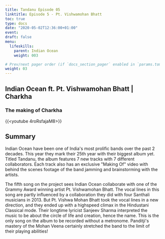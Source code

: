 ```yaml
---
title: Tandanu Episode 05
linktitle: Episode 5 - Pt. Vishwamohan Bhatt
toc: true
type: docs
date: "2020-05-02T12:36:00+01:00"
event:
draft: false
menu:
  lifeskills:
    parent: Indian Ocean
    weight: 003

# Prev/next pager order (if `docs_section_pager` enabled in `params.toml`)
weight: 03
---
```


## Indian Ocean ft. Pt. Vishwamohan Bhatt | Charkha

### The making of Charkha

{{<youtube 4roRsfajaM8>}}

## Summary

Indian Ocean have been one of India's most prolific bands over the past 2 decades. This year they mark their 25th year with their biggest album yet. Titled Tandanu, the album features 7 new tracks with 7 different collaborators. Each track also has an exclusive "Making Of" video with behind the scenes footage of the band jamming and brainstorming with the artists.

The fifth song on the project sees Indian Ocean collaborate with one of the Grammy Award winning artist Pt. Vishwamohan Bhatt. The vocal lines in this song are partly influenced by a collaboration they did with four Santhali musicians in 2013. But Pt. Vishwa Mohan Bhatt took the vocal lines in a new direction, and they ended up with a highspeed climax in the Hindustani Classical mode. Their longtime lyricist Sanjeev Sharma interpreted the music to be about the circle of life and creation, hence the name. This is the only song on the album to be recorded without a metronome. Panditji's mastery of the Mohan Veena certainly stretched the band to the limit of their playing abilities!
